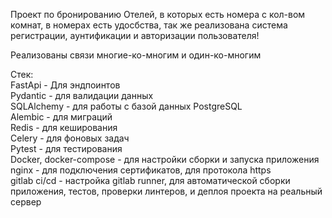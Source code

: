 Проект по бронированию Отелей, в которых есть номера с кол-вом комнат, в номерах есть удосбства, так же реализована
система регистрации, аунтификации и авторизации пользователя!  

Реализованы связи многие-ко-многим и один-ко-многим    

Стек:  
FastApi - Для эндпоинтов  
Pydantic - для валидации данных  
SQLAlchemy - для работы с базой данных PostgreSQL  
Alembic - для миграций   
Redis - для кеширования  
Celery - для фоновых задач  
Pytest - для тестирования   
Docker, docker-compose - для настройки сборки и запуска приложения  
nginx - для подключения сертификатов, для протокола https  
gitlab ci/cd - настройка gitlab runner, для автоматической сборки приложения, тестов, проверки линтеров, и деплоя проекта на реальный сервер  
